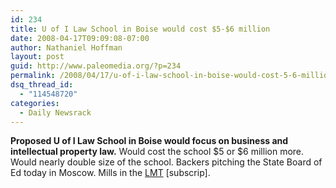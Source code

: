 ```yaml
---
id: 234
title: U of I Law School in Boise would cost $5-$6 million
date: 2008-04-17T09:09:08-07:00
author: Nathaniel Hoffman
layout: post
guid: http://www.paleomedia.org/?p=234
permalink: /2008/04/17/u-of-i-law-school-in-boise-would-cost-5-6-million/
dsq_thread_id:
  - "114548720"
categories:
  - Daily Newsrack
---
```

**Proposed U of I Law School in Boise would focus on business and intellectual property law.** Would cost the school $5 or $6 million more. Would nearly double size of the school. Backers pitching the State Board of Ed today in Moscow. Mills in the [LMT](http://www.lmtribune.com/story/northwest/17826/) [subscrip].